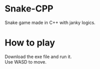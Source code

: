 # Snake-CPP
Snake game made in C++ with janky logics.

# How to play
Download the exe file and run it.<br>
Use WASD to move.
